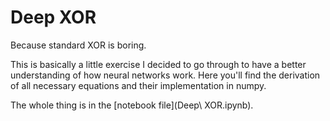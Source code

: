 # Deep XOR

Because standard XOR is boring.

This is basically a little exercise I decided to go through to have a better understanding of how neural networks work. Here you'll find the derivation of all necessary equations and their implementation in numpy.

The whole thing is in the [notebook file](Deep\ XOR.ipynb).
